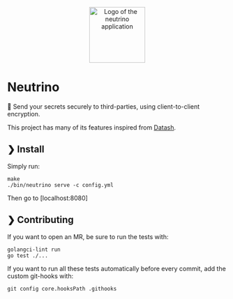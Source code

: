 <p align="center">
    <img src="https://github.com/corentindeboisset/neutrino/raw/main/frontend-src/public/neutrino_logo_large.svg" alt="Logo of the neutrino application" style="width: 8rem" />
</p>

# Neutrino

📮 Send your secrets securely to third-parties, using client-to-client encryption.

This project has many of its features inspired from [Datash](https://github.com/datash/datash).

## ❯ Install

Simply run:

    make
    ./bin/neutrino serve -c config.yml

Then go to [localhost:8080]

## ❯ Contributing

If you want to open an MR, be sure to run the tests with:

    golangci-lint run
    go test ./...

If you want to run all these tests automatically before every commit, add the custom git-hooks with:

    git config core.hooksPath .githooks
